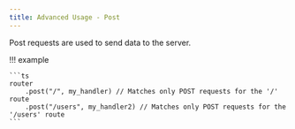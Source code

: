 ```yaml
---
title: Advanced Usage - Post
---
```


Post requests are used to send data to the server.

!!! example

    ```ts
    router
        .post("/", my_handler) // Matches only POST requests for the '/' route
        .post("/users", my_handler2) // Matches only POST requests for the '/users' route
    ```
